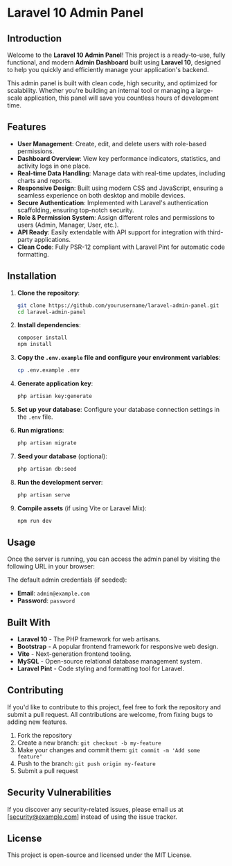 # Laravel 10 Admin Panel

## Introduction

Welcome to the **Laravel 10 Admin Panel**! This project is a ready-to-use, fully functional, and modern **Admin Dashboard** built using **Laravel 10**, designed to help you quickly and efficiently manage your application's backend.

This admin panel is built with clean code, high security, and optimized for scalability. Whether you're building an internal tool or managing a large-scale application, this panel will save you countless hours of development time.

## Features

- **User Management**: Create, edit, and delete users with role-based permissions.
- **Dashboard Overview**: View key performance indicators, statistics, and activity logs in one place.
- **Real-time Data Handling**: Manage data with real-time updates, including charts and reports.
- **Responsive Design**: Built using modern CSS and JavaScript, ensuring a seamless experience on both desktop and mobile devices.
- **Secure Authentication**: Implemented with Laravel's authentication scaffolding, ensuring top-notch security.
- **Role & Permission System**: Assign different roles and permissions to users (Admin, Manager, User, etc.).
- **API Ready**: Easily extendable with API support for integration with third-party applications.
- **Clean Code**: Fully PSR-12 compliant with Laravel Pint for automatic code formatting.

## Installation

1. **Clone the repository**:
    ```bash
    git clone https://github.com/yourusername/laravel-admin-panel.git
    cd laravel-admin-panel
    ```

2. **Install dependencies**:
    ```bash
    composer install
    npm install
    ```

3. **Copy the `.env.example` file and configure your environment variables**:
    ```bash
    cp .env.example .env
    ```

4. **Generate application key**:
    ```bash
    php artisan key:generate
    ```

5. **Set up your database**:
    Configure your database connection settings in the `.env` file.

6. **Run migrations**:
    ```bash
    php artisan migrate
    ```

7. **Seed your database** (optional):
    ```bash
    php artisan db:seed
    ```

8. **Run the development server**:
    ```bash
    php artisan serve
    ```

9. **Compile assets** (if using Vite or Laravel Mix):
    ```bash
    npm run dev
    ```

## Usage

Once the server is running, you can access the admin panel by visiting the following URL in your browser:




The default admin credentials (if seeded):

- **Email**: `admin@example.com`
- **Password**: `password`

## Built With

- **Laravel 10** - The PHP framework for web artisans.
- **Bootstrap** - A popular frontend framework for responsive web design.
- **Vite** - Next-generation frontend tooling.
- **MySQL** - Open-source relational database management system.
- **Laravel Pint** - Code styling and formatting tool for Laravel.

## Contributing

If you'd like to contribute to this project, feel free to fork the repository and submit a pull request. All contributions are welcome, from fixing bugs to adding new features.

1. Fork the repository
2. Create a new branch: `git checkout -b my-feature`
3. Make your changes and commit them: `git commit -m 'Add some feature'`
4. Push to the branch: `git push origin my-feature`
5. Submit a pull request

## Security Vulnerabilities

If you discover any security-related issues, please email us at [security@example.com] instead of using the issue tracker.

## License

This project is open-source and licensed under the MIT License.
